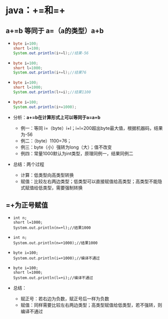 # java：+=和=+



## a+=b 等同于 a=（a的类型）a+b

* ```java
  byte i=100;
  short l=100;
  System.out.println(i+=l);//结果-56
  ```

* ```java
  byte i=100;
  short l=1000;
  System.out.println(i+=l);//结果76
  ```

* ```java
  byte i=100;
  short l=1000;
  System.out.println(l+=i);//结果1100
  ```

* ```java
  byte i=100;
  System.out.println(i+=1000);
  ```

* 分析：**a+=b在计算形式上可以等同于a=a+b**

  * 例一：等同 i=（byte）i+l；i+l=200超出byte最大值，根据机器码，结果为-56
  * 例二：（byte）1100=76；
  * 例三：byte（小）强转为long（大）；值不改变
  * 例四：常量1000默认为int类型，原理同例一，结果同例二

* 总结：两个过程

  * 计算：低类型向高类型转换
  * 赋值：比较左右两边类型；低类型可以直接赋值给高类型；高类型不能隐式赋值给低类型，需要强制转换



## =+为正号赋值

* ```
  int n;
  short l=1000;
  System.out.println(n=+l);//结果1000
  ```

* ```
  int n;
  System.out.println(n=+1000);//结果1000
  ```

* ```
  byte i=100;
  System.out.println(i=+1000);//编译不通过
  ```

* ```
  byte i=100;
  short l=1000;
  System.out.println(l=+i);//编译不通过
  ```

* 总结：

  * 赋正号：若右边为负数，赋正号后一样为负数
  * 赋值：同样需要比较左右两边类型；高类型赋值给低类型，若不强转，则编译不通过